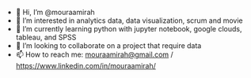 - 👋 Hi, I’m @mouraamirah
- 👀 I’m interested in analytics data, data visualization, scrum and movie
- 🌱 I’m currently learning python with jupyter notebook, google clouds, tableau, and SPSS
- 💞️ I’m looking to collaborate on a project that require data
- 📫 How to reach me: mouraamirah@gmail.com / https://www.linkedin.com/in/mouraamirah/
